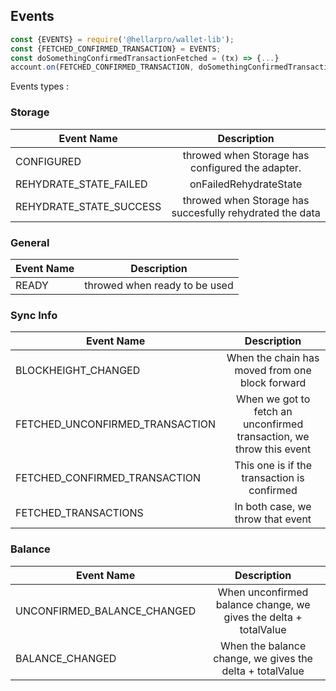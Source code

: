 ## Events 

```javascript
const {EVENTS} = require('@hellarpro/wallet-lib');
const {FETCHED_CONFIRMED_TRANSACTION} = EVENTS;
const doSomethingConfirmedTransactionFetched = (tx) => {...}
account.on(FETCHED_CONFIRMED_TRANSACTION, doSomethingConfirmedTransactionFetched);
```

Events types : 


### Storage

| Event Name                 | Description                                             | 
| -------------------------- |:-------------------------------------------------------:|
| CONFIGURED                 |  throwed when Storage has configured the adapter.       |
| REHYDRATE_STATE_FAILED     | onFailedRehydrateState                                  |
| REHYDRATE_STATE_SUCCESS    | throwed when Storage has succesfully rehydrated the data|

### General 

| Event Name                 | Description                          | 
| -------------------------- |:------------------------------------:|
| READY                      |  throwed when ready to be used       |



### Sync Info

| Event Name                       | Description                                                          | 
| -------------------------------- |:--------------------------------------------------------------------:|
| BLOCKHEIGHT_CHANGED              | When the chain has moved from one block forward                      |
| FETCHED_UNCONFIRMED_TRANSACTION  | When we got to fetch an unconfirmed transaction, we throw this event |
| FETCHED_CONFIRMED_TRANSACTION    | This one is if the transaction is confirmed                          |
| FETCHED_TRANSACTIONS             | In both case, we throw that event                                    |


### Balance

| Event Name                   | Description                                                            | 
| ---------------------------- |:----------------------------------------------------------------------:|
| UNCONFIRMED_BALANCE_CHANGED  | When unconfirmed balance change, we gives the delta + totalValue       |
| BALANCE_CHANGED              | When the balance change, we gives the delta + totalValue               |


